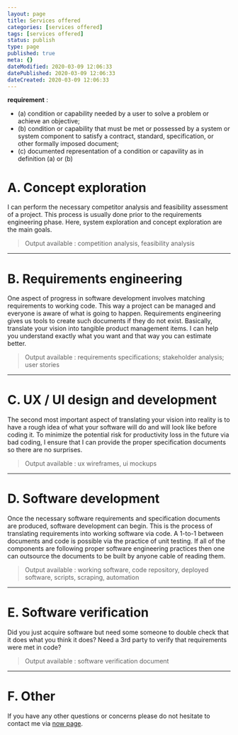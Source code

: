 ```yaml
---
layout: page
title: Services offered
categories: [services offered]
tags: [services offered]
status: publish
type: page
published: true
meta: {}
dateModified: 2020-03-09 12:06:33
datePublished: 2020-03-09 12:06:33
dateCreated: 2020-03-09 12:06:33
---
```


**requirement** :

- (a) condition or capability needed by a user to solve a problem or achieve an objective;
- (b) condition or capability that must be met or possessed by a system or system component to satisfy a contract, standard, specification, or other formally imposed document;
- (c) documented representation of a condition or capavility as in definition (a) or (b)

# A. Concept exploration

I can perform the necessary competitor analysis and feasibility assessment of a project. This process is usually done prior to the requirements engineering phase. Here, system exploration and concept exploration are the main goals.

> Output available : competition analysis, feasibility analysis

---

# B. Requirements engineering

One aspect of progress in software development involves matching requirements to working code. This way a project can be managed and everyone is aware of what is going to happen. Requirements engineering gives us tools to create such documents if they do not exist. Basically, translate your vision into tangible product management items. I can help you understand exactly what you want and that way you can estimate better.

> Output available : requirements specifications; stakeholder analysis; user stories

---

# C. UX / UI design and development

The second most important aspect of translating your vision into reality is to have a rough idea of what your software will do and will look like before coding it. To minimize the potential risk for productivity loss in the future via bad coding, I ensure that I can provide the proper specification documents so there are no surprises.

> Output available : ux wireframes, ui mockups

---

# D. Software development

Once the necessary software requirements and specification documents are produced, software development can begin. This is the process of translating requirements into working software via code. A 1-to-1 between documents and code is possible via the practice of unit testing. If all of the components are following proper software engineering practices then one can outsource the documents to be built by anyone cable of reading them.

> Output available : working software, code repository, deployed software, scripts, scraping, automation

---

# E. Software verification

Did you just acquire software but need some someone to double check that it does what you think it does? Need a 3rd party to verify that requirements were met in code?

> Output available : software verification document

---

# F. Other

If you have any other questions or concerns please do not hesitate to contact me via [now page](/now).
